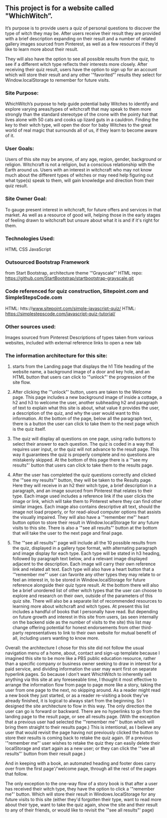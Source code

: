 ## This project is for a website called **"WhichWitch”**. 

It’s purpose is to provide users a quiz of personal questions 
to discover the type of witch they may be. After users receive their result
they are provided with a brief description expanding on their result 
and a number of related gallery images sourced from Pinterest, 
as well as a few resources if they’d like to learn more about their result. 

They will also have the option to see all possible results from the quiz, 
to see if a different witch type reflects their interests more closely.
After receiving their quiz result, users have the option to sign up for 
an account which will store their result and any other '“favorited”' results
they select for Window.localStorage to remember for future visits.

### Site Purpose:
WhichWitch’s purpose to help guide potential baby Witches 
to identify and explore varying areas/types of witchcraft that may speak 
to them more strongly than the standard stereotype of the crone with the 
pointy hat that lives alone with 50 cats and cooks up lizard guts in a 
cauldron. 
Finding the key to their witch type, will open the door for baby Witches 
to the great world of real magic that surrounds all of us, if they learn
to become aware of it.

### User Goals: 
Users of this site may be anyone, of any age, region, gender, 
background or religion. Witchcraft is not a religion, but a conscious relationship 
with the Earth around us. Users with an interest in witchcraft who may not know much 
about the different types of witches or may need help figuring out what type(s) 
speak to them, will gain knowledge and direction from their quiz result. 

### Site Owner Goal: 
To gauge present interest in witchcraft, 
for future offers and services in that market. 
As well as a resource of good will, 
helping those in the early stages of feeling drawn to witchcraft 
but unsure about what it is and if it's right for them.

### Technologies Used:
HTML
CSS
JavaScript

### Outsourced Bootstrap Framework 
from Start Bootstrap, architecture theme '"Grayscale"'
HTML repo: https://github.com/StartBootstrap/startbootstrap-grayscale.git

### Code referenced for quiz construction, Sitepoint.com and SimpleStepsCode.com
HTML: htts://www.sitepoint.com/simple-javascript-quiz/
HTML: https://simplestepscode.com/javascript-quiz-tutorial/

### Other sources used:
Images sourced from Pinterest
Descriptions of types taken from various websites, included with 
external reference links to open a new tab

### The information architecture for this site:
1. starts from the Landing page
that displays the h1 Title heading of the website name, 
a background image of a door and key hole, 
and an HTML button that users can click to '"unlock"' the progression of the site flow.

2. After clicking the '"unlock"' button, users are taken to the Welcome page.
This page includes a new background image of inside a cottage,
a h2 and h3 to welcome the user, 
another subheading h2 and paragraph of text to explain what this site is about, 
what value it provides the user, 
a description of the quiz, and why the user would want to this information.
At the bottom of the page, below all the paragraph text, there is a button 
the user can click to take them to the next page which is the quiz itself.

3. The quiz will display all questions on one page, 
using radio buttons to select their answer to each question.
The quiz is coded in a way that requires user input, 
or the quiz will not advance to the result page. 
This way it guarantees the quiz is properly complete and no questions are mistakenly skipped.
At the bottom of this page there is a '"see my results"' button 
that users can click to take them to the results page.

4. After the user has completed the quiz questions correctly
and clicked the '"see my results"' button, they will be taken to the Results page.
Here they will receive in an h2 their witch type, 
a brief description in a paragraph, and an image sourced from Pinterest that relates to their type.
Each image used includes a reference link if the user clicks the image or link, 
which will take them to Pinterest where they can find other similar images. 
Each image also contains descriptive alt text, should the image not load properly, 
or for read-aloud computer options that assists the visually impaired.
They will also have a '"remember me"' heart button option to store their result 
in Window.localStorage for any future visits to this site.
There is also a '"see all results"' button at the bottom that will take the user
to the next page and final page.

5. The '"see all results"' page will include all the 10 possible results from the quiz, 
displayed in a gallery type format, with alternating paragraph and image display for each type.
Each type will be stated in h3 heading, followed by paragraph text below, 
and a relevant image displayed adjacent to the description. Each image will carry their 
own reference link and related alt text.
Each type will also have a heart button that a '"remember me"' user can favorite any other 
types they may relate to or feel an interest in, to be stored in Window.localStorage 
for future reference alongside their quiz typre result.
At the bottom there will also be a brief unordered list of other witch types that the user 
can choose to explore and research on their own, outside of the parameters of this quiz site.
There will also be a separate list of recommended resources to learning more about witchcraft and witch types.
At present this list includes a handful of books that I personally have read. 
But depending on future growth and interest in this site from users, 
(as seen internally on the backend side as the number of visits to the site) this list may change 
offering potential for honest endorsements from other third-party representatives 
to link to their own website for mutual benefit of all, including users wanting to know more. 

Overall: the architecture I chose for this site did not follow the usual
navigation menu of a home, about, contact and sign-up template because 
I imagined this site to be more like a PBS public education resource, 
rather than a specific company or business owner seeking to draw in interest
for a paid service, and dividing information the user may want first on
separate hyperlink pages. So because I don't want WhichWitch to inherently
sell anything via this site at any foreseeable time, I thought it most effective
to arrange the information flow from page to page more like a story,
taking the user from one page to the next, no skipping around. As a reader might
read a new book they just started, or as a reader re-visiting a book they've already finished,
it is logical to always start from the beginning. 
So I designed the site architecture to flow in this way.
The only direction the user can go is forward or backward. 
There are no hyperlinks to go from the landing page to the result page, or see all results page.
(With the exception that a previous user had selected the '"remember me"' button 
which will bring them straight to their results page.)
This is intentional, as I believe any user that would revisit the page having not previously
clicked the button to store their results is coming back to retake the quiz again.
(If a previous '"remember me"' user wishes to retake the quiz they can easily delete their localStorage
and start again as a new user; or they can click the '"see all results"' button from their result page.)

And in keeping with a book, an automated heading and footer does carry over 
from the first page'/'welcome page, through all the rest of the pages that follow.

The only exception to the one-way flow of a story book is that
after a user has received their witch type, they have the option 
to click a '"remember me"' button. Which will store their result in Windows.localStorage
for any future visits to this site (either they'd forgotten their type, 
want to read more about their type, want to take the quiz again, 
show the site and their result to any of their friends,
or would like to revisit the '"see all results"' page)


